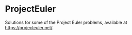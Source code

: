# ProjectEuler

Solutions for some of the Project Euler problems, available at https://projecteuler.net/.
